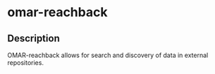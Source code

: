 # omar-reachback

## Description

OMAR-reachback allows for search and discovery of data in external repositories.